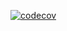 [![codecov](https://codecov.io/gh/luabatepietro/AI_zambom/branch/main/graph/badge.svg)](https://codecov.io/gh/luabatepietro/AI_zambom)
